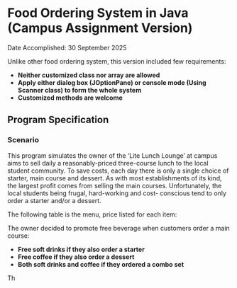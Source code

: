 # Food Ordering System in Java (Campus Assignment Version)
Date Accomplished: 30 September 2025 

Unlike other food ordering system, this version included few requirements:
* __Neither customized class nor array are allowed__
* __Apply either dialog box (JOptionPane) or console mode (Using Scanner class) to form the whole system__
* __Customized methods are welcome__

## Program Specification
### Scenario
This program simulates the owner of the ‘Lite Lunch Lounge’ at campus aims to sell daily a reasonably-priced three-course 
lunch to the local student community. To save costs, each day there is only a single choice of starter, 
main course and dessert. As with most establishments of its kind, the largest profit comes from 
selling the main courses. Unfortunately, the local students being frugal, hard-working and cost- 
conscious tend to only order a starter and/or a dessert.

The following table is the menu, price listed for each item:


The owner decided to promote free beverage when customers order a main course:
* __Free soft drinks if they also order a starter__
* __Free coffee if they also order a dessert__
* __Both soft drinks and coffee if they ordered a combo set__

Th

